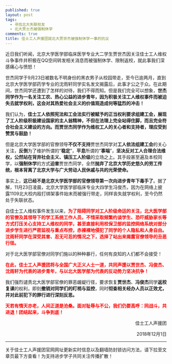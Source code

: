 ```yaml
---
published: true
layout: post
tags: 
  - 寻找北大失联校友
  - 北大贾士杰被强制休学
comments: true
title: 佳士工人声援团就北大贾世杰被强制休学一事的抗议
---
```


近日我们听闻，北京大学医学部临床医学专业大二学生贾世杰因关注佳士工人维权斗争事件并积极在QQ空间转发相关消息而被强制休学、限制返校，就此事我们深感痛心与愤怒！

世杰同学于9月23日被数名不明身份的黑衣男子从校园带走，至今已逾两月，直到北京大学医学部药学专业的沈雨轩同学实名发文揭露后，此事才公之于众。在此期间，世杰同学还遭到了怎样的对待，我们不得而知。但是我们完全可以想象，**世杰同学作为一名关注工农、热心公益的进步青年，因为积极关注工人维权事件而被迫失去就学权利，这会对其热爱社会主义的价值观造成何等猛烈的冲击！**

我们认为，**佳士工人依照宪法和工会法实行被赋予的正当权利要求组建工会，展现了工人阶级积极建设国家的主人翁精神，不但在法理上完全站得住脚，而且完全符合社会主义建设的方向。而贾世杰同学作为维权工人的关心者和支持者，理应受到赞赏与鼓励！**

但是北京大学医学部的官僚领导**不仅不支持**贾世杰同学对**工人依法组建工会**的关心关注，**反倒**为了维护所谓的“**稳定**”，**平息**所谓的“**事端**”，**坚决反对工人合理合法维权，公然站在背弃社会主义、镇压工人阶级**的立场之上。其手段甚至遍及本校同学，以**强制休学**的方式**迫害**贾世杰同学，全然**抛弃了北京大学历史悠久的劳工传统，根本背离了北京大学与广大劳动人民休戚与共的光荣使命。**

事实上，**这已经不是北京大学医学部的官僚领导第一次向进步青年下毒手了**。据了解，11月23日凌晨，北京大学医学部临床专业大四学生冯俊杰，因为在网络上披露1109北大校内殴打绑架事件始末而被强行带走，同样丧失就学权利，至今仍然处于失联状态。

自佳士工人维权事件发生以来，<span style="color: #ff0000;"><strong>为了阻碍同学对工人阶级命运的关注，北大医学部的官僚及其领导下的学工系统工作人员，不惜采取频繁约谈学生、恐吓威胁家长等方式打压关心支持工人维权的同学，甚至直接利用校保卫部的监控网络系统对部分进步学生进行严密监视与重点布控，赤裸裸地侵犯了同学的个人隐私和人身自由。沈雨轩同学在深受其害、忍无可忍的情况之下，选择了站出来揭露官僚领导的丑恶行径。</strong></span>

对于北大医学部官僚对同学们施以的种种暴行，任何有良知的人们都不会接受！

<span style="color: #ff0000;"><strong>在此，佳士工人声援团将与全国广大正义人士一道，共同声援以贾世杰、冯俊杰、沈雨轩为代表的进步青年，与以北大医学部为代表的反动势力坚决抗争！</strong></span>

我们强烈谴责北大医学部官僚的罪恶龌龊行径，要求恢复**贾世杰**、**冯俊杰**同学**返校复课**的权利，即刻**撤销对同学们的盯梢与监控**，同时**彻查相关经办人员以正效尤，并对此前犯下的罪行进行深刻反思。**

<span style="color: #ff0000;"><strong>天若有情天亦老，人间正道是沧桑。面对耻辱与不公，我们仍要高呼：同战斗，共进退！团结起来，斗争到底！</strong></span>

<p align="right">佳士工人声援团</p>
<p align="right">2018年12月1日</p>

---
关于佳士工人声援团官网网址更新实时信息以及翻墙防封锁访问方法，请下拉至文章页最下方查看！为支持进步学子共同关注传播扩散！
